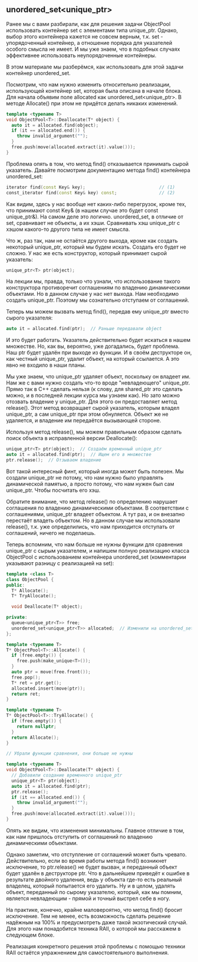 ## unordered_set<unique_ptr>
Ранее мы с вами разбирали, как для решения задачи ObjectPool использовать контейнер set с элементами типа unique_ptr. Однако, выбор этого контейнера кажется не совсем верным, т.к. set - упорядоченный контейнер, а отношение порядка для указателей особого смысла не имеет. И мы уже знаем, что в подобных случаях эффективнее использовать неупорядоченные контейнеры.

В этом материале мы разберёмся, как использовать для этой задачи контейнер unordered_set.

Посмотрим, что нам нужно изменить относительно реализации, использующей контейнер set, которая была описана в начале блока. Для начала объявим поле allocated как unordered_set<unique_ptr<T>>. В методе Allocate() при этом не придётся делать никаких изменений.
```c++
template <typename T>
void ObjectPool<T>::Deallocate(T* object) {
  auto it = allocated.find(object);
  if (it == allocated.end()) {
    throw invalid_argument("");
  }
  free.push(move(allocated.extract(it).value()));
}
```
Проблема опять в том, что метод find() отказывается принимать сырой указатель. Давайте посмотрим документацию метода find() контейнера unordered_set:
```c++
iterator find(const Key& key);                            // (1)
const_iterator find(const Key& key) const;                // (2)
```
Как видим, здесь у нас вообще нет каких-либо перегрузок, кроме тех, что принимают const Key& (в нашем случае это будет const unique_ptr<T>&). На самом деле это логично. unordered_set, в отличие от set, сравнивает не объекты, а их хэши. Сравнивать хэш unique_ptr с хэшом какого-то другого типа не имеет смысла.

Что ж, раз так, нам не остаётся другого выхода, кроме как создать некоторый unique_ptr, который мы будем искать. Создать его будет не сложно. У нас же есть конструктор, который принимает сырой указатель:
```c++
unique_ptr<T> ptr(object);
```
На лекции мы, правда, только что узнали, что использование такого конструктора противоречит соглашениям по владению динамическими объектами. Но в данном случае у нас нет выхода. Нам необходимо создать unique_ptr. Поэтому мы сознательно отступаем от соглашений.

Теперь мы можем вызвать метод find(), передав ему unique_ptr вместо сырого указателя:
```c++
auto it = allocated.find(ptr);  // Раньше передавали object
```
И это будет работать. Указатель действительно будет искаться в нашем множестве. Но, как вы, вероятно, уже догадались, будет проблема. Наш ptr будет удалён при выходе из функции. И в своём деструкторе он, как честный unique_ptr, удалит объект, на который ссылается. А это явно не входило в наши планы.

Мы уже знаем, что unique_ptr удаляет объект, поскольку он владеет им. Нам же с вами нужно создать что-то вроде "невладеющего" unique_ptr. Прямо так в С++ сделать нельзя (к слову, для shared_ptr это сделать можно, и в последней лекции курса мы узнаем как). Но зато можно отозвать владение у unique_ptr. Для этого он предоставляет метод release(). Этот метод возвращает сырой указатель, которым владел unique_ptr, а сам unique_ptr при этом обнуляется. Объект же не удаляется, и владение им передаётся вызывающей стороне.

Используя метод release(), мы можем правильным образом сделать поиск объекта в исправленной версии Deallocate():
```c++
unique_ptr<T> ptr(object);  // Создаём временный unique_ptr
auto it = allocated.find(ptr);  // Ищем его в множестве
ptr.release();  // Отзываем владение
```
Вот такой интересный финт, который иногда может быть полезен. Мы создали unique_ptr не потому, что нам нужно было управлять динамической памятью, а просто потому, что нам нужен был сам unique_ptr. Чтобы посчитать его хэш.

Обратите внимание, что метод release() по определению нарушает соглашения по владению динамическими объектами. В соответствии с соглашениями, unique_ptr владеет объектом. А тут раз, и он внезапно перестаёт владеть объектом. Но в данном случае мы использовали release(), т.к. уже определились, что нам приходится отступать от соглашений, ничего не поделаешь.

Теперь вспомним, что нам больше не нужны функции для сравнения unique_ptr с сырым указателем, и напишем полную реализацию класса ObjectPool с использованием контейнера unordered_set (комментарии указывают разницу с реализацией на set):

```c++
template <class T>
class ObjectPool {
public:
  T* Allocate();
  T* TryAllocate();

  void Deallocate(T* object);

private:
  queue<unique_ptr<T>> free;
  unordered_set<unique_ptr<T>> allocated;  // Изменили на unordered_set
};

template <typename T>
T* ObjectPool<T>::Allocate() {
  if (free.empty()) {
    free.push(make_unique<T>());
  }
  auto ptr = move(free.front());
  free.pop();
  T* ret = ptr.get();
  allocated.insert(move(ptr));
  return ret;
}

template <typename T>
T* ObjectPool<T>::TryAllocate() {
  if (free.empty()) {
    return nullptr;
  }
  return Allocate();
}

// Убрали функции сравнения, они больше не нужны

template <typename T>
void ObjectPool<T>::Deallocate(T* object) {
  // Добавили создание временного unique_ptr
  unique_ptr<T> ptr(object);
  auto it = allocated.find(ptr);
  ptr.release();
  if (it == allocated.end()) {
    throw invalid_argument("");
  }
  free.push(move(allocated.extract(it).value()));
}
```
Опять же видим, что изменения минимальны. Главное отличие в том, как нам пришлось отступить от соглашений по владению динамическими объектами.

Однако заметим, что отступление от соглашений может быть чревато. Действительно, если во время работы метода find() возникнет исключение, то ptr.release() не будет вызван, и переданный объект будет удалён в деструкторе ptr. Что в дальнейшем приведёт к ошибке в результате двойного удаления, ведь у объекта где-то есть реальный владелец, который попытается его удалить. Ну и в целом, удалять объект, переданный по сырому указателю, который, как мы помним, является невладеющим - прямой и точный выстрел себе в ногу.

На практике, конечно, крайне маловероятно, что метод find() бросит исключение. Тем не менее, есть возможность сделать решение надёжным на 100% и предусмотреть даже такой экзотический случай. Для этого нам понадобится техника RAII, о которой мы расскажем в следующем блоке.

Реализация конкретного решения этой проблемы с помощью техники RAII остаётся упражнением для самостоятельного выполнения.
